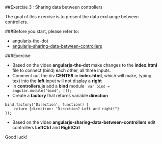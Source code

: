 ##Exercise 3 : Sharing data between controllers

The goal of this exercise is to present the data exchange between controllers.

###Before you start, please refer to:
* [angularjs-the-dot](https://egghead.io/lessons/angularjs-the-dot)
* [angularjs-sharing-data-between-controllers](https://egghead.io/lessons/angularjs-sharing-data-between-controllers)


###Exercise
* Based on the video **angularjs-the-dot** make changes to the **index.html** file to connect (bind) each other, all three inputs.
* Comment out the div **CENTER** in **index.html**, which will make, typing text into the **left** input will not display a **right** 
* In **controllers.js** add a **bind** module 
``` var bind = angular.module('bind', []);```
* Create a **factory** that returns variable **direction**
```
bind.factory('Direction', function() {
    return {direction: "Direction? Left and right!"}
}); 
```
* Based on the video **angularjs-sharing-data-between-controllers** edit controllers **LeftCtrl** and **RightCtrl**

Good luck!
